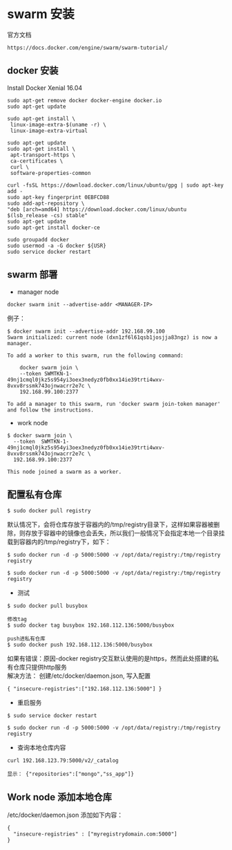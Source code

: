 # swarm 安装
官方文档
```
https://docs.docker.com/engine/swarm/swarm-tutorial/
```

## docker 安装
Install Docker Xenial 16.04

```
sudo apt-get remove docker docker-engine docker.io
sudo apt-get update

sudo apt-get install \
 linux-image-extra-$(uname -r) \
 linux-image-extra-virtual
 
sudo apt-get update 
sudo apt-get install \
 apt-transport-https \
 ca-certificates \
 curl \
 software-properties-common

curl -fsSL https://download.docker.com/linux/ubuntu/gpg | sudo apt-key add -
sudo apt-key fingerprint 0EBFCD88
sudo add-apt-repository \
"deb [arch=amd64] https://download.docker.com/linux/ubuntu $(lsb_release -cs) stable"
sudo apt-get update
sudo apt-get install docker-ce

sudo groupadd docker
sudo usermod -a -G docker ${USR}
sudo service docker restart
```

## swarm 部署
- manager node
```
docker swarm init --advertise-addr <MANAGER-IP>
```
例子：
```
$ docker swarm init --advertise-addr 192.168.99.100
Swarm initialized: current node (dxn1zf6l61qsb1josjja83ngz) is now a manager.

To add a worker to this swarm, run the following command:

    docker swarm join \
    --token SWMTKN-1-49nj1cmql0jkz5s954yi3oex3nedyz0fb0xx14ie39trti4wxv-8vxv8rssmk743ojnwacrr2e7c \
    192.168.99.100:2377

To add a manager to this swarm, run 'docker swarm join-token manager' and follow the instructions.
```

- work node
```
$ docker swarm join \
  --token  SWMTKN-1-49nj1cmql0jkz5s954yi3oex3nedyz0fb0xx14ie39trti4wxv-8vxv8rssmk743ojnwacrr2e7c \
  192.168.99.100:2377

This node joined a swarm as a worker.
```

## 配置私有仓库
```
$ sudo docker pull registry
```  
  
默认情况下，会将仓库存放于容器内的/tmp/registry目录下，这样如果容器被删除，则存放于容器中的镜像也会丢失，所以我们一般情况下会指定本地一个目录挂载到容器内的/tmp/registry下，如下：
```
$ sudo docker run -d -p 5000:5000 -v /opt/data/registry:/tmp/registry registry
```

```
$ sudo docker run -d -p 5000:5000 -v /opt/data/registry:/tmp/registry registry
```


- 测试
```
$ sudo docker pull busybox

修改tag
$ sudo docker tag busybox 192.168.112.136:5000/busybox

push进私有仓库
$ sudo docker push 192.168.112.136:5000/busybox
```

如果有错误：原因-docker registry交互默认使用的是https，然而此处搭建的私有仓库只提供http服务  
解决方法： 创建/etc/docker/daemon.json, 写入配置
```
{ "insecure-registries":["192.168.112.136:5000"] }
```

- 重启服务  
```
$ sudo service docker restart

$ sudo docker run -d -p 5000:5000 -v /opt/data/registry:/tmp/registry registry
```
- 查询本地仓库内容  
```
curl 192.168.123.79:5000/v2/_catalog

显示： {"repositories":["mongo","ss_app"]}
```

## Work node 添加本地仓库
/etc/docker/daemon.json 添加如下内容：  
```
{
  "insecure-registries" : ["myregistrydomain.com:5000"]
}
```
